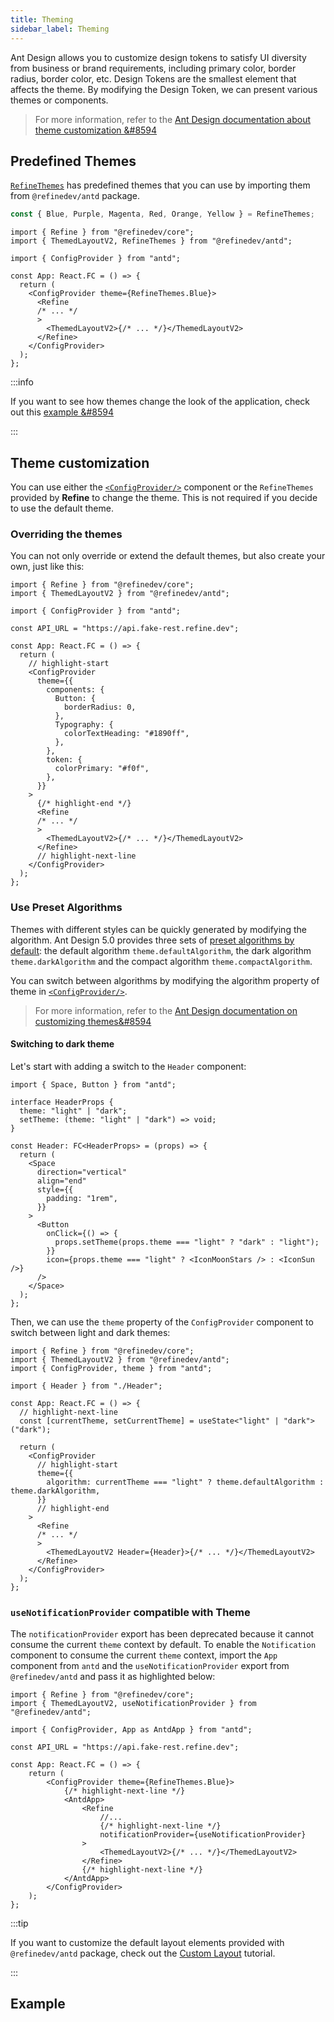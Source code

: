 ```yaml
---
title: Theming
sidebar_label: Theming
---
```


Ant Design allows you to customize design tokens to satisfy UI diversity from business or brand requirements, including primary color, border radius, border color, etc.
Design Tokens are the smallest element that affects the theme. By modifying the Design Token, we can present various themes or components.

> For more information, refer to the [Ant Design documentation about theme customization &#8594](https://ant.design/docs/react/customize-theme)

## Predefined Themes

[`RefineThemes`](https://github.com/refinedev/refine/blob/master/packages/antd/src/definitions/themes/index.ts) has predefined themes that you can use by importing them from `@refinedev/antd` package.

```ts
const { Blue, Purple, Magenta, Red, Orange, Yellow } = RefineThemes;
```

```tsx
import { Refine } from "@refinedev/core";
import { ThemedLayoutV2, RefineThemes } from "@refinedev/antd";

import { ConfigProvider } from "antd";

const App: React.FC = () => {
  return (
    <ConfigProvider theme={RefineThemes.Blue}>
      <Refine
      /* ... */
      >
        <ThemedLayoutV2>{/* ... */}</ThemedLayoutV2>
      </Refine>
    </ConfigProvider>
  );
};
```

:::info

If you want to see how themes change the look of the application, check out this [example &#8594](/docs/examples/themes/refine-themes-antd/)

:::

## Theme customization

You can use either the [`<ConfigProvider/>`](https://ant.design/components/config-provider/#components-config-provider-demo-theme) component or the `RefineThemes` provided by **Refine** to change the theme. This is not required if you decide to use the default theme.

### Overriding the themes

You can not only override or extend the default themes, but also create your own, just like this:

```tsx
import { Refine } from "@refinedev/core";
import { ThemedLayoutV2 } from "@refinedev/antd";

import { ConfigProvider } from "antd";

const API_URL = "https://api.fake-rest.refine.dev";

const App: React.FC = () => {
  return (
    // highlight-start
    <ConfigProvider
      theme={{
        components: {
          Button: {
            borderRadius: 0,
          },
          Typography: {
            colorTextHeading: "#1890ff",
          },
        },
        token: {
          colorPrimary: "#f0f",
        },
      }}
    >
      {/* highlight-end */}
      <Refine
      /* ... */
      >
        <ThemedLayoutV2>{/* ... */}</ThemedLayoutV2>
      </Refine>
      // highlight-next-line
    </ConfigProvider>
  );
};
```

### Use Preset Algorithms

Themes with different styles can be quickly generated by modifying the algorithm. Ant Design 5.0 provides three sets of [preset algorithms by default](https://ant.design/docs/react/customize-theme#theme-presets): the default algorithm `theme.defaultAlgorithm`, the dark algorithm `theme.darkAlgorithm` and the compact algorithm `theme.compactAlgorithm`.

You can switch between algorithms by modifying the algorithm property of theme in [`<ConfigProvider/>`](https://ant.design/components/config-provider/#components-config-provider-demo-theme).

> For more information, refer to the [Ant Design documentation on customizing themes&#8594](https://ant.design/docs/react/customize-theme#use-preset-algorithms)

#### Switching to dark theme

Let's start with adding a switch to the `Header` component:

```tsx
import { Space, Button } from "antd";

interface HeaderProps {
  theme: "light" | "dark";
  setTheme: (theme: "light" | "dark") => void;
}

const Header: FC<HeaderProps> = (props) => {
  return (
    <Space
      direction="vertical"
      align="end"
      style={{
        padding: "1rem",
      }}
    >
      <Button
        onClick={() => {
          props.setTheme(props.theme === "light" ? "dark" : "light");
        }}
        icon={props.theme === "light" ? <IconMoonStars /> : <IconSun />}
      />
    </Space>
  );
};
```

Then, we can use the `theme` property of the `ConfigProvider` component to switch between light and dark themes:

```tsx
import { Refine } from "@refinedev/core";
import { ThemedLayoutV2 } from "@refinedev/antd";
import { ConfigProvider, theme } from "antd";

import { Header } from "./Header";

const App: React.FC = () => {
  // highlight-next-line
  const [currentTheme, setCurrentTheme] = useState<"light" | "dark">("dark");

  return (
    <ConfigProvider
      // highlight-start
      theme={{
        algorithm: currentTheme === "light" ? theme.defaultAlgorithm : theme.darkAlgorithm,
      }}
      // highlight-end
    >
      <Refine
      /* ... */
      >
        <ThemedLayoutV2 Header={Header}>{/* ... */}</ThemedLayoutV2>
      </Refine>
    </ConfigProvider>
  );
};
```

### `useNotificationProvider` compatible with Theme

The `notificationProvider` export has been deprecated because it cannot consume the current `theme` context by default. To enable the `Notification` component to consume the current `theme` context, import the `App` component from `antd` and the `useNotificationProvider` export from `@refinedev/antd` and pass it as highlighted below:

```tsx
import { Refine } from "@refinedev/core";
import { ThemedLayoutV2, useNotificationProvider } from "@refinedev/antd";

import { ConfigProvider, App as AntdApp } from "antd";

const API_URL = "https://api.fake-rest.refine.dev";

const App: React.FC = () => {
    return (
        <ConfigProvider theme={RefineThemes.Blue}>
            {/* highlight-next-line */}
            <AntdApp>
                <Refine
                    //...
                    {/* highlight-next-line */}
                    notificationProvider={useNotificationProvider}
                >
                    <ThemedLayoutV2>{/* ... */}</ThemedLayoutV2>
                </Refine>
                {/* highlight-next-line */}
            </AntdApp>
        </ConfigProvider>
    );
};
```

:::tip

If you want to customize the default layout elements provided with `@refinedev/antd` package, check out the [Custom Layout](/docs/advanced-tutorials/custom-layout) tutorial.

:::

## Example

<CodeSandboxExample path="customization-theme-antd" />
